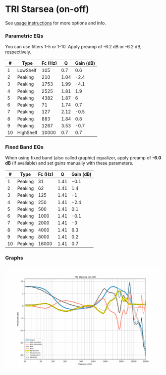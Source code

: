 # TRI Starsea (on-off)
See [usage instructions](https://github.com/jaakkopasanen/AutoEq#usage) for more options and info.

### Parametric EQs
You can use filters 1-5 or 1-10. Apply preamp of -6.2 dB or -6.2 dB, respectively.

|   # | Type      |   Fc (Hz) |    Q |   Gain (dB) |
|-----|-----------|-----------|------|-------------|
|   1 | LowShelf  |       105 | 0.7  |         0.6 |
|   2 | Peaking   |       210 | 1.04 |        -2.4 |
|   3 | Peaking   |      1753 | 1.99 |        -4.1 |
|   4 | Peaking   |      2525 | 1.81 |         1.9 |
|   5 | Peaking   |      4382 | 1.87 |         6   |
|   6 | Peaking   |        71 | 1.74 |         0.7 |
|   7 | Peaking   |       127 | 2.12 |        -0.5 |
|   8 | Peaking   |       883 | 1.84 |         0.8 |
|   9 | Peaking   |      1267 | 3.53 |        -0.7 |
|  10 | HighShelf |     10000 | 0.7  |         0.7 |

### Fixed Band EQs
When using fixed band (also called graphic) equalizer, apply preamp of **-6.0 dB** (if available) and set gains manually with these parameters.

|   # | Type    |   Fc (Hz) |    Q |   Gain (dB) |
|-----|---------|-----------|------|-------------|
|   1 | Peaking |        31 | 1.41 |        -0.1 |
|   2 | Peaking |        62 | 1.41 |         1.4 |
|   3 | Peaking |       125 | 1.41 |        -1   |
|   4 | Peaking |       250 | 1.41 |        -2.4 |
|   5 | Peaking |       500 | 1.41 |         0.1 |
|   6 | Peaking |      1000 | 1.41 |        -0.1 |
|   7 | Peaking |      2000 | 1.41 |        -3   |
|   8 | Peaking |      4000 | 1.41 |         6.3 |
|   9 | Peaking |      8000 | 1.41 |         0.2 |
|  10 | Peaking |     16000 | 1.41 |         0.7 |

### Graphs
![](./TRI%20Starsea%20(on-off).png)
